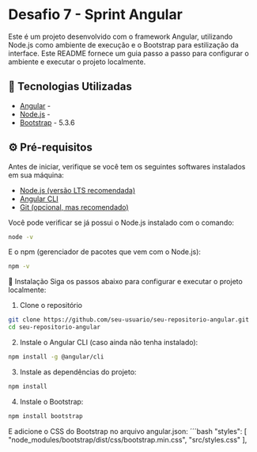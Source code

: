 # Desafio 7 - Sprint Angular

Este é um projeto desenvolvido com o framework Angular, utilizando Node.js como ambiente de execução e o Bootstrap para estilização da interface. Este README fornece um guia passo a passo para configurar o ambiente e executar o projeto localmente.

## 🧰 Tecnologias Utilizadas

- [Angular](https://angular.io/) - 
- [Node.js](https://nodejs.org/) - 
- [Bootstrap](https://getbootstrap.com/) - 5.3.6

## ⚙️ Pré-requisitos

Antes de iniciar, verifique se você tem os seguintes softwares instalados em sua máquina:

- [Node.js (versão LTS recomendada)](https://nodejs.org/)
- [Angular CLI](https://angular.io/cli)
- [Git (opcional, mas recomendado)](https://git-scm.com/)

Você pode verificar se já possui o Node.js instalado com o comando:

```bash
node -v
```

E o npm (gerenciador de pacotes que vem com o Node.js):
```bash
npm -v
```
🚀 Instalação
Siga os passos abaixo para configurar e executar o projeto localmente:

1. Clone o repositório

```bash
git clone https://github.com/seu-usuario/seu-repositorio-angular.git
cd seu-repositorio-angular
```

2. Instale o Angular CLI (caso ainda não tenha instalado):
```bash
npm install -g @angular/cli
```

3. Instale as dependências do projeto:
```bash
npm install
```

4. Instale o Bootstrap:
```bash
npm install bootstrap
```
E adicione o CSS do Bootstrap no arquivo angular.json:
´´´bash
"styles": [
  "node_modules/bootstrap/dist/css/bootstrap.min.css",
  "src/styles.css"
],
```
